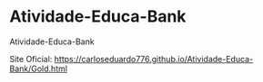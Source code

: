 # Atividade-Educa-Bank
 Atividade-Educa-Bank


Site Oficial: https://carloseduardo776.github.io/Atividade-Educa-Bank/Gold.html

